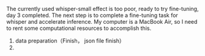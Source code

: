 The currently used whisper-small effect is too poor, ready to try fine-tuning, day 3 completed.
The next step is to complete a fine-tuning task for whisper and accelerate inference. My computer is a MacBook Air, so I need to rent some computational resources to accomplish this.
1. data preparation（Finish， json file finish）
2. 
